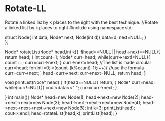 # Rotate-LL
Rotate a linked list by k places to the right with the best technique.
//Rotate a linked list by k places to right
#include<iostream>
using namespace std;

struct Node{
	int data;
	Node* next;
	Node(int d){
		data=d;
		next=NULL;
	}	
};

Node* rotateList(Node* head,int k){
	if(head==NULL || head->next==NULL){
		return head;
	}
	int count=1;
	Node* curr=head;
	while(curr->next!=NULL){
		count++;
		curr=curr->next;
	}
	curr->next=head;   //The list is made circular
	curr=head;
	for(int i=0;i<(count-(k%count)-1);i++){ //use the formula
		curr=curr->next;
	}
	head=curr->next;
	curr->next=NULL;
	return head;
}

void printList(Node* head)
{
	if(head==NULL){
		return;
	}
	Node* curr=head;
	while(curr!=NULL){
		cout<<curr->data<<" ";
		curr=curr->next;
	}
	
}
int main(){
	Node* head=new Node(1);
	head->next=new Node(2);
	head->next->next=new Node(3);
	head->next->next->next=new Node(4);
	head->next->next->next->next=new Node(5);
	int k=3;
	printList(head);
	cout<<endl;
	head=rotateList(head,k);
	printList(head);
}
